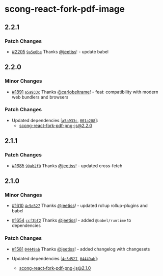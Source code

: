 # scong-react-fork-pdf-image

## 2.2.1

### Patch Changes

- [#2205](https://github.com/diegomura/react-pdf/pull/2205) [`9a5e0be`](https://github.com/diegomura/react-pdf/commit/9a5e0befb89756db07ce053192a136df9d4ba905) Thanks [@jeetiss](https://github.com/jeetiss)! - update babel

## 2.2.0

### Minor Changes

- [#1891](https://github.com/diegomura/react-pdf/pull/1891) [`a5a933c`](https://github.com/diegomura/react-pdf/commit/a5a933c9733e4c77338ef76a2b3545b84a646a81) Thanks [@carlobeltrame](https://github.com/carlobeltrame)! - feat: compatibility with modern web bundlers and browsers

### Patch Changes

- Updated dependencies [[`a5a933c`](https://github.com/diegomura/react-pdf/commit/a5a933c9733e4c77338ef76a2b3545b84a646a81), [`001a208`](https://github.com/diegomura/react-pdf/commit/001a20812fa039d09931b22eb97a8869e3b31cc5)]:
  - scong-react-fork-pdf-png-js@2.2.0

## 2.1.1

### Patch Changes

- [#1685](https://github.com/diegomura/react-pdf/pull/1685) [`90ab2f8`](https://github.com/diegomura/react-pdf/commit/90ab2f8c040afc3d42961404bdf2ae09fac599eb) Thanks [@jeetiss](https://github.com/jeetiss)! - updated cross-fetch

## 2.1.0

### Minor Changes

- [#1610](https://github.com/diegomura/react-pdf/pull/1610) [`4c5d527`](https://github.com/diegomura/react-pdf/commit/4c5d52721d29d843f1d09c3fd74370832429f70e) Thanks [@jeetiss](https://github.com/jeetiss)! - updated rollup rollup-plugins and babel

* [#1654](https://github.com/diegomura/react-pdf/pull/1654) [`ccf3bf2`](https://github.com/diegomura/react-pdf/commit/ccf3bf22867a9bd49668cdd3543ec32492a40e4b) Thanks [@jeetiss](https://github.com/jeetiss)! - added `@babel/runtime` to dependencies

### Patch Changes

- [#1581](https://github.com/diegomura/react-pdf/pull/1581) [`04449ab`](https://github.com/diegomura/react-pdf/commit/04449ab352db0cca2155024dd3e8c690e42193ca) Thanks [@jeetiss](https://github.com/jeetiss)! - added changelog with changesets

- Updated dependencies [[`4c5d527`](https://github.com/diegomura/react-pdf/commit/4c5d52721d29d843f1d09c3fd74370832429f70e), [`04449ab`](https://github.com/diegomura/react-pdf/commit/04449ab352db0cca2155024dd3e8c690e42193ca)]:
  - scong-react-fork-pdf-png-js@2.1.0
